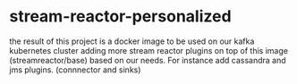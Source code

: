 # stream-reactor-personalized
the result of this project is a docker image to be used on our kafka kubernetes cluster
adding more stream reactor plugins on top of this image (streamreactor/base) based on our needs. For instance add cassandra and jms plugins. (connnector and sinks)
